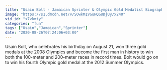 ```yaml
---
title: "Usain Bolt - Jamaican Sprinter & Olympic Gold Medalist Biography"
image: "https://s1.dmcdn.net/v/SOwkM1VGuHQG8DjUy/x240"
vid_id: "x7vkmty"
categories: "fun"
tags: ["Usain","Jamaican","Sprinter"]
date: "2020-08-26T07:24:06+03:00"
---
```

Usain Bolt, who celebrates his birthday on August 21, won three gold medals at the 2008 Olympics and become the first man in history to win both the 100-meter and 200-meter races in record times. Bolt would go on to win his fourth Olympic gold medal at the 2012 Summer Olympics.
